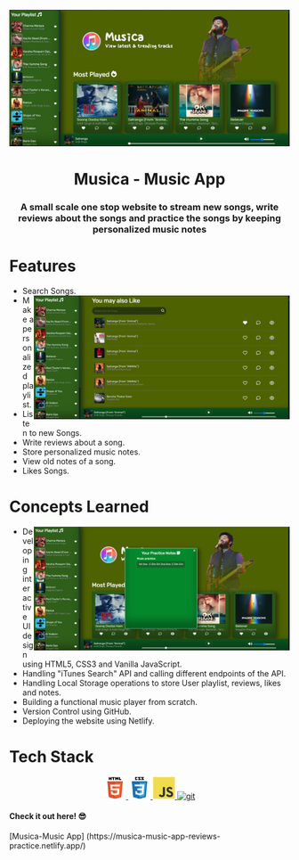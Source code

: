 ![MasterHead](musica.png)

<h1 align="center">Musica - Music App</h1>
<h3 align="center"> A small scale one stop website to stream new songs, write reviews about the songs and practice the songs by keeping personalized music notes</h3>


# Features

- Search Songs.
  <img align="right" alt="homepage" width="460" src="Screenshot 2024-02-23 225455.png">
- Make a personalized playlist.
- Listen to new Songs.
- Write reviews about a song.
- Store personalized music notes.
- View old notes of a song.
- Likes Songs.




# Concepts Learned

<img align="right" alt="profilepage" width="460" src="Screenshot 2024-02-23 225318.png">

- Developing interactive UI design using HTML5, CSS3 and Vanilla JavaScript.
- Handling "iTunes Search" API and calling different endpoints of the API.
- Handling Local Storage operations to store User playlist, reviews, likes and notes.
- Building a functional music player from scratch.
- Version Control using GitHub.
- Deploying the website using Netlify.

# Tech Stack

<p align="center"> <a href="https://www.w3.org/html/" target="_blank" rel="noreferrer"> <img src="https://raw.githubusercontent.com/devicons/devicon/master/icons/html5/html5-original-wordmark.svg" alt="html5" width="40" height="40"/> </a> <a href="https://www.w3schools.com/css/" target="_blank" rel="noreferrer"> <img src="https://raw.githubusercontent.com/devicons/devicon/master/icons/css3/css3-original-wordmark.svg" alt="css3" width="40" height="40"/> </a> <a href="https://developer.mozilla.org/en-US/docs/Web/JavaScript" target="_blank" rel="noreferrer"> <img src="https://raw.githubusercontent.com/devicons/devicon/master/icons/javascript/javascript-original.svg" alt="javascript" width="40" height="40"/> </a> <a href="https://git-scm.com/" target="_blank" rel="noreferrer"> <img src="https://www.vectorlogo.zone/logos/git-scm/git-scm-icon.svg" alt="git" width="40" height="40"/> </a> </p>


<h4 align="left">Check it out here! &#128526;</h4>
[Musica-Music App] (https://musica-music-app-reviews-practice.netlify.app/)

